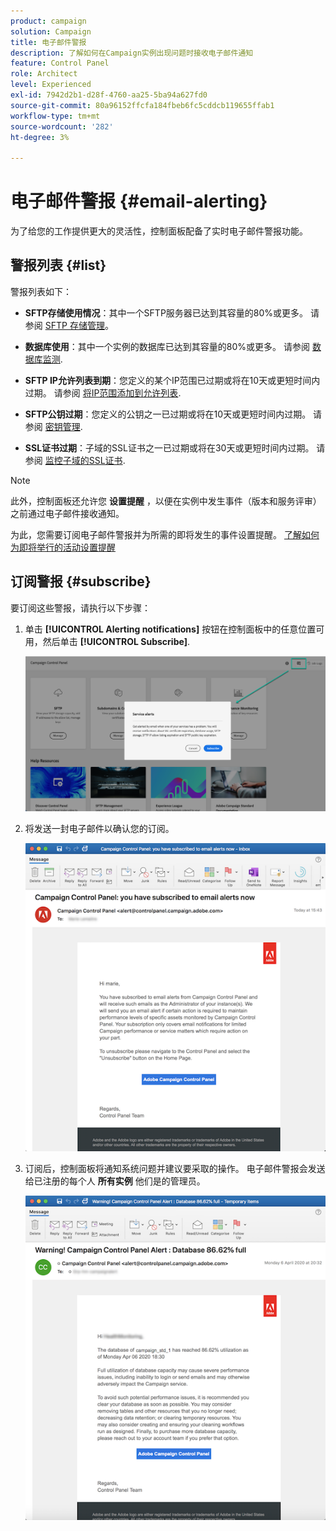 ```yaml
---
product: campaign
solution: Campaign
title: 电子邮件警报
description: 了解如何在Campaign实例出现问题时接收电子邮件通知
feature: Control Panel
role: Architect
level: Experienced
exl-id: 7942d2b1-d28f-4760-aa25-5ba94a627fd0
source-git-commit: 80a96152ffcfa184fbeb6fc5cddcb119655ffab1
workflow-type: tm+mt
source-wordcount: '282'
ht-degree: 3%

---
```


# 电子邮件警报 {#email-alerting}

为了给您的工作提供更大的灵活性，控制面板配备了实时电子邮件警报功能。

## 警报列表 {#list}

警报列表如下：

* **SFTP存储使用情况**：其中一个SFTP服务器已达到其容量的80%或更多。 请参阅 [SFTP 存储管理](../../sftp/using/sftp-storage-management.md)。

* **数据库使用**：其中一个实例的数据库已达到其容量的80%或更多。 请参阅 [数据库监测](../../performance-monitoring/using/database-monitoring.md).

* **SFTP IP允许列表到期**：您定义的某个IP范围已过期或将在10天或更短时间内过期。 请参阅 [将IP范围添加到允许列表](../../sftp/using/ip-range-allow-listing.md).

* **SFTP公钥过期**：您定义的公钥之一已过期或将在10天或更短时间内过期。 请参阅 [密钥管理](../../sftp/using/key-management.md).

* **SSL证书过期**：子域的SSL证书之一已过期或将在30天或更短时间内过期。 请参阅 [监控子域的SSL证书](../../subdomains-certificates/using/monitoring-ssl-certificates.md).

<!--* **Long running Queries**: A query has been running for more than 24 hours on one of your instances. See [Monitoring active queries](database-active-queries.md).-->

>[!NOTE]
>
>此外，控制面板还允许您 **设置提醒** ，以便在实例中发生事件（版本和服务评审）之前通过电子邮件接收通知。
>
>为此，您需要订阅电子邮件警报并为所需的即将发生的事件设置提醒。 [了解如何为即将举行的活动设置提醒](../../service-events/service-events.md#reminders)

## 订阅警报 {#subscribe}

要订阅这些警报，请执行以下步骤：

1. 单击 **[!UICONTROL Alerting notifications]** 按钮在控制面板中的任意位置可用，然后单击 **[!UICONTROL Subscribe]**.

   ![](assets/subscribing.png)

1. 将发送一封电子邮件以确认您的订阅。

   ![](assets/email_subscription.png)

1. 订阅后，控制面板将通知系统问题并建议要采取的操作。 电子邮件警报会发送给已注册的每个人 **所有实例** 他们是的管理员。

   ![](assets/alert_sample.png)
